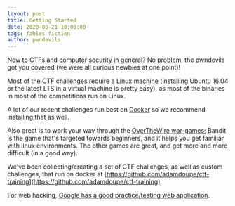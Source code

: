 ```yaml
---
layout: post
title: Getting Started
date: 2020-06-21 10:00:00
tags: fables fiction
author: pwndevils
---
```


New to CTFs and computer security in general? No problem, the pwndevils got you covered (we were all curious newbies at one point)!

Most of the CTF challenges require a Linux machine (installing Ubuntu 16.04 or the latest LTS in a virtual machine is pretty easy), as most of the binaries in most of the competitions run on Linux.

A lot of our recent challenges run best on [Docker](https://www.docker.com/) so we recommend installing that as well.

Also great is to work your way through the [OverTheWire war-games:](http://overthewire.org/wargames/) Bandit is the game that's targeted towards beginners, and it helps you get familiar with linux environments. The other games are great, and get more and more difficult (in a good way).

We've been collecting/creating a set of CTF challenges, as well as custom challenges, that run on docker at [https://github.com/adamdoupe/ctf-training](https://github.com/adamdoupe/ctf-training).

For web hacking, [Google has a good practice/testing web application](https://google-gruyere.appspot.com/).


